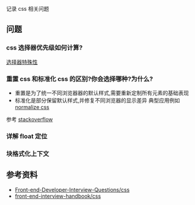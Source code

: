 记录 css 相关问题

## 问题
### css 选择器优先级如何计算?
[选择器特殊性](https://github.com/zenHeart/css-demo/blob/master/docs/selector/selector-specificity.md)

### 重置 css 和标准化 css 的区别?你会选择哪种?为什么?
* 重置是为了统一不同浏览器器的默认样式,需要重新定制所有元素的基础表现
* 标准化是部分保留默认样式,并修复不同浏览器的显示差异
典型应用例如 [normalize css](https://github.com/necolas/normalize.css/)

参考 [stackoverflow](https://stackoverflow.com/questions/6887336/what-is-the-difference-between-normalize-css-and-reset-css)

### 详解 float 定位


### 块格式化上下文



## 参考资料

* [Front-end-Developer-Interview-Questions/css](https://github.com/h5bp/Front-end-Developer-Interview-Questions/blob/master/questions/css-questions.md)
* [front-end-interview-handbook/css](https://github.com/yangshun/front-end-interview-handbook/blob/master/Translations/Chinese/questions/css-questions.md#css-%E9%97%AE%E9%A2%98)